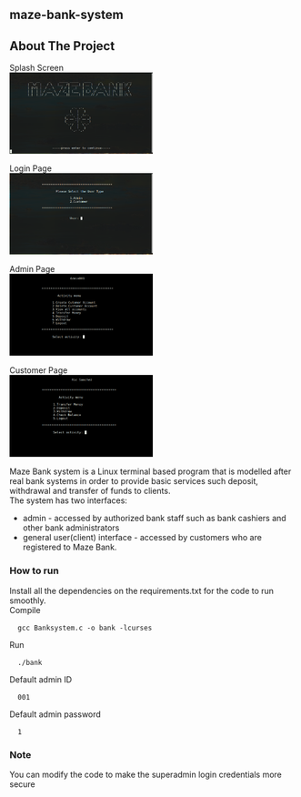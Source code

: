 ## maze-bank-system
## About The Project
Splash Screen<br>
<img src="/assets/splash-screen.png" width="50%"><br>

Login Page<br>
<img src="/assets/login-page.png" width="50%"><br>

Admin Page<br>
<img src="/assets/admin-page.png" width="50%"><br>

Customer Page<br>
<img src="/assets/customer-page.png" width="50%"><br>

Maze Bank system is a Linux terminal based program that is modelled after real bank systems in order to provide basic services such deposit, withdrawal and transfer of funds to clients.<br>
The system has two interfaces:

   - admin - accessed by authorized bank staff such as bank cashiers and other bank administrators
   - general user(client) interface - accessed by customers who are registered to Maze Bank.
### How to run
Install all the dependencies on the requirements.txt for the code to run smoothly.<br>
Compile

      gcc Banksystem.c -o bank -lcurses

Run

      ./bank
Default admin ID

      001
Default admin password

      1
    

### Note
You can modify the code to make the superadmin login credentials more secure
